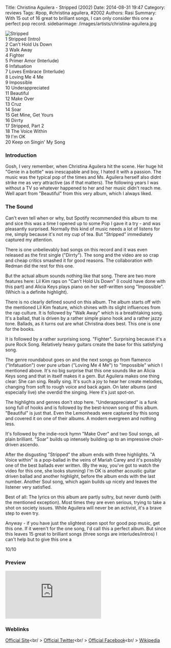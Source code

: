 Title: Christina Aguilera - Stripped (2002)
Date: 2014-08-31 19:47
Category: reviews
Tags: #pop, #christina aguilera, #2002
Authors: Rasi
Summary: With 15 out of 16 great to brilliant songs, I can only consider this one a perfect pop record.
sidebarimage: /images/artists/christina-aguilera.jpg

<div id="covertracks">
    <div id="cover">
<img src="/images/covers/cover-stripped.jpg" alt="Stripped">
    </div>
    <div id="tracklist">
1 Stripped (Intro)<br />
2 Can't Hold Us Down<br />
3 Walk Away<br />
4 Fighter<br />
5 Primer Amor (Interlude)<br />
6 Infatuation<br />
7 Loves Embrace (Interlude)<br />
8 Loving Me 4 Me<br />
9 Impossible<br />
10 Underappreciated<br />
11 Beautiful<br />
12 Make Over<br />
13 Cruz<br />
14 Soar<br />
15 Get Mine, Get Yours<br />
16 Dirrty<br />
17 Stripped, Part 2<br />
18 The Voice Within<br />
19 I'm OK<br />
20 Keep on Singin' My Song<br />
    </div>
</div>

### Introduction
Gosh, I very remember, when Christina Aguilera hit the scene.
Her huge hit "Genie in a bottle" was inescapable and boy, I hated it with a passion.
The music was the typical pop of the times and Ms. Aguilera herself also didnt strike
me as very attractive (as if that matters).
The following years I was without a TV so whatever happened to her and her music
didn't reach me.
Well apart from "Beautiful" from this very album, which I always liked.

### The Sound
Can't even tell when or why, but Spotify recommended this album to me and sice this was
a time I opened up to some Pop I gave it a try - and was pleasantly surprised.
Normally this kind of music needs a lot of listens for me, simply because it's not my
cup of tea. But "Stripped" immediately captured my attention.

There is one unbelievably bad songs on this record and it was even released as the first single ("Dirrty").
The song and the video are so crap and cheap critics smashed it for good reasons.
The collaboration with Redman did the rest for this one.

But the actual album sounds nothing like that song. There are two more features here:
Lil Kim raps on "Can't Hold Us Down" (I could have done with this part) and Alicia
Keys plays piano on her self-written song "Impossible". (Which is a definite highlight).

There is no clearly defined sound on this album. The album starts off with the mentioned
Lil Kim feature, which shines with its slight influences from the rap culture.
It is followed by "Walk Away" which is a breathtaking song. It's a ballad, that is
driven by a rather simple piano hook and a rather jazzy tone. Ballads, as it turns out
are what Christina does best. This one is one for the books.

It is followed by a rather surprising song. "Fighter". Surprising because it's a pure Rock Song.
Relatively heavy guitars create the base for this satisfying song.

The genre roundabout goes on and the next songs go from flamenco ("Infatuation") over pure urban
("Loving Me 4 Me") to "Impossible" which I mentioned above. It's no big surprise that
this one sounds like an Alicia Keys song and that in itself makes it a gem. But
Aguilera makes one thing clear: She can sing. Really sing. It's such a joy to hear her
create melodies, changing from soft to rough voice and back again. On later albums
(and especially live) she overdid the singing. Here it's just spot-on.

The highlights and genres don't stop here. "Underappreciated" is a funk song full of hooks
and is followed by the best-known song of this album. "Beautiful" is just that.
Even the Lemonheads were captured by this song and covered it on one of their albums.
A modern evergreen and nothing less.

It's followed by the indie-rock hymn "Make Over" and two Soul songs, all plain brilliant.
"Soar" builds up intensely building up to an impressive choir-driven ascendo.

After the disgusting "Stripped" the album ends with three highlights.
"A Voice within" is a pop-ballad in the veins of Mariah Carey and it's possibly one of the
best ballads ever written. (By the way, you've got to watch the video for this one, she
looks stunning)
I'm OK is another acoustic guitar driven ballad and another highlight, before the album ends
with the last number. Another Soul song, which again builds up nicely and leaves the listener
very satisfied.

Best of all: The lyrics on this album are partly sultry, but never dumb (with the mentioned exception).
Most times they are even serious, trying to take a shot on society issues.
While Aguilera will never be an activist, it's a brave step to even try.

Anyway - if you have just the slightest open spot for good pop music, get this one.
If it weren't for the one song, I'd call this a perfect album.
But since this leaves 15 great to brilliant songs (three songs are interludes/intros) I can't help but
to give this one a

10/10

### Preview
<iframe src=https://embed.spotify.com/?uri=spotify:track:3Ebxn9YfNjvRThz5jQC4Vy frameborder=0 allowtransparency=true></iframe>

### Weblinks
[Official Site](http://www.christinaaguilera.com/de/home)<br/ >
[Official Twitter](https://twitter.com/xtina)<br/ >
[Official Facebook](https://www.facebook.com/christinaaguilera)<br/ >
[Wikipedia](https://en.wikipedia.org/wiki/Christina_Aguilera)
